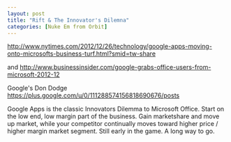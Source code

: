 ```yaml
---
layout: post
title: "Rift & The Innovator's Dilemna"
categories: [Nuke Em from Orbit]
---
```

http://www.nytimes.com/2012/12/26/technology/google-apps-moving-onto-microsofts-business-turf.html?smid=tw-share

and http://www.businessinsider.com/google-grabs-office-users-from-microsoft-2012-12

Google's Don Dodge https://plus.google.com/u/0/111288574156818690676/posts

Google Apps is the classic Innovators Dilemma to Microsoft Office. Start on the low end, low margin part of the business. Gain marketshare and move up market, while your competitor continually moves toward higher price / higher margin market segment. Still early in the game. A long way to go.


<!--more-->

